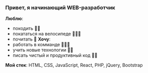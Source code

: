 ### Привет, я начинающий WEB-разработчик
**Люблю**:
- покодить 👨‍💻
- покататься на велосипеде 🚴🏻‍♀️
- почитать 📖
**Хочу**:
- работать в комманде 🧑‍🤝‍🧑
- учить новые технологии 👨‍🎓
- писать чистый и продуктивный код 👨‍💻

**Мой стек**: HTML, CSS, JavaScript, React, PHP, jQuery, Bootstrap 


<!--
**rnikolaenkov2/rnikolaenkov2** is a ✨ _special_ ✨ repository because its `README.md` (this file) appears on your GitHub profile.

Here are some ideas to get you started:

- 🔭 I’m currently working on ...
- 🌱 I’m currently learning ...
- 👯 I’m looking to collaborate on ...
- 🤔 I’m looking for help with ...
- 💬 Ask me about ...
- 📫 How to reach me: ...
- 😄 Pronouns: ...
- ⚡ Fun fact: ...
-->
